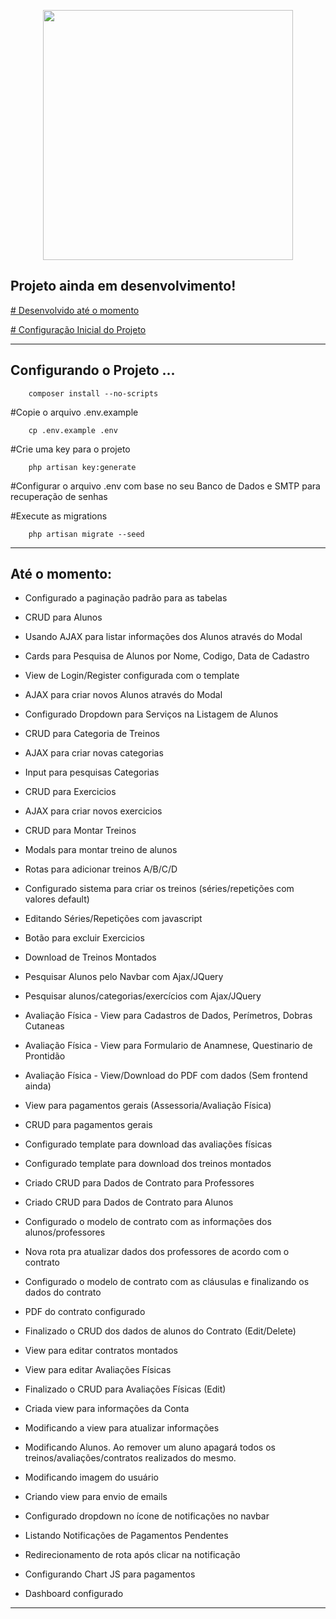 <p align="center"><a href="https://laravel.com" target="_blank"><img src="https://raw.githubusercontent.com/laravel/art/master/logo-lockup/5%20SVG/2%20CMYK/1%20Full%20Color/laravel-logolockup-cmyk-red.svg" width="400"></a></p>

## Projeto ainda em desenvolvimento!

<p><a href="#desenvolvido"># Desenvolvido até o momento</a></p>
<p><a href="#config"># Configuração Inicial do Projeto</a></p>

<hr>
<p id="config">

## Configurando o Projeto ...
 
        composer install --no-scripts
     
#Copie o arquivo .env.example

        cp .env.example .env

#Crie uma key para o projeto

        php artisan key:generate

#Configurar o arquivo .env com base no seu Banco de Dados e SMTP para recuperação de senhas 

#Execute as migrations

        php artisan migrate --seed

</p> 
<hr>
<p id="desenvolvido">

## Até o momento:

* Configurado a paginação padrão para as tabelas

* CRUD para Alunos
* Usando AJAX para listar informações dos Alunos através do Modal
* Cards para Pesquisa de Alunos por Nome, Codigo, Data de Cadastro
* View de Login/Register configurada com o template
* AJAX para criar novos Alunos através do Modal 
* Configurado Dropdown para Serviços na Listagem de Alunos

* CRUD para Categoria de Treinos
* AJAX para criar novas categorias
* Input para pesquisas Categorias

* CRUD para Exercicios
* AJAX para criar novos exercicios

* CRUD para Montar Treinos
* Modals para montar treino de alunos
* Rotas para adicionar treinos A/B/C/D
* Configurado sistema para criar os treinos (séries/repetições com valores default)
* Editando Séries/Repetições com javascript
* Botão para excluir Exercicios

* Download de Treinos Montados
* Pesquisar Alunos pelo Navbar com Ajax/JQuery
* Pesquisar alunos/categorias/exercícios com Ajax/JQuery 

* Avaliação Física - View para Cadastros de Dados, Perímetros, Dobras Cutaneas 
* Avaliação Física - View para Formulario de Anamnese, Questinario de Prontidão
* Avaliação Física - View/Download do PDF com dados (Sem frontend ainda)

* View para pagamentos gerais (Assessoria/Avaliação Física)
* CRUD para pagamentos gerais

* Configurado template para download das avaliações físicas
* Configurado template para download dos treinos montados

* Criado CRUD para Dados de Contrato para Professores
* Criado CRUD para Dados de Contrato para Alunos
* Configurado o modelo de contrato com as informações dos alunos/professores
* Nova rota pra atualizar dados dos professores de acordo com o contrato
* Configurado o modelo de contrato com as cláusulas e finalizando os dados do contrato
* PDF do contrato configurado
* Finalizado o CRUD dos dados de alunos do Contrato (Edit/Delete)
* View para editar contratos montados
* View para editar Avaliações Físicas
* Finalizado o CRUD para Avaliações Físicas (Edit)

* Criada view para informações da Conta
* Modificando a view para atualizar informações

* Modificando Alunos. Ao remover um aluno apagará todos os treinos/avaliações/contratos realizados do mesmo.

* Modificando imagem do usuário

* Criando view para envio de emails

* Configurado dropdown no ícone de notificações no navbar
* Listando Notificações de Pagamentos Pendentes
* Redirecionamento de rota após clicar na notificação

* Configurando Chart JS para pagamentos

* Dashboard configurado
</p>
     
<hr>


